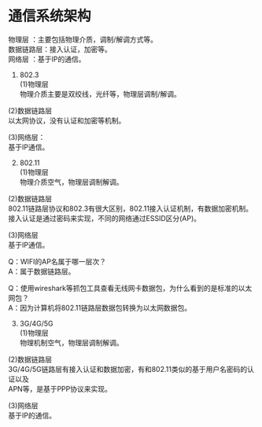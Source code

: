 # 通信系统架构  
物理层    ：主要包括物理介质，调制/解调方式等。  
数据链路层：接入认证，加密等。  
网络层    ：基于IP的通信。  
  
1. 802.3  
(1)物理层  
物理介质主要是双绞线，光纤等，物理层调制/解调。  
  
(2)数据链路层  
以太网协议，没有认证和加密等机制。  
  
(3)网络层：  
基于IP通信。  
  
2. 802.11  
(1)物理层  
物理介质空气，物理层调制解调。  
  
(2)数据链路层  
802.11链路层协议和802.3有很大区别，802.11接入认证机制，有数据加密机制。    
接入认证是通过密码来实现，不同的网络通过ESSID区分(AP)。  
  
(3)网络层  
基于IP通信。  
  
Q：WIFI的AP名属于哪一层次？  
A：属于数据链路层。  
  
Q：使用wireshark等抓包工具查看无线网卡数据包，为什么看到的是标准的以太网包？  
A：因为计算机将802.11链路层数据包转换为以太网数据包。  
  
3. 3G/4G/5G  
(1)物理层  
物理机制空气，物理层调制解调。  
  
(2)数据链路层  
3G/4G/5G链路层有接入认证和数据加密，有和802.11类似的基于用户名密码的认证以及  
APN等，是基于PPP协议来实现。  
  
(3)网络层  
基于IP的通信。  
